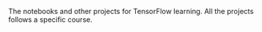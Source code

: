 The notebooks and other projects for TensorFlow learning.
All the projects follows a specific course.
